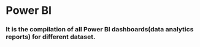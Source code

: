 <h1><b> Power BI </b></h1>
<h3> It is the compilation of all Power BI  dashboards(data analytics reports) for different dataset. </h3>

